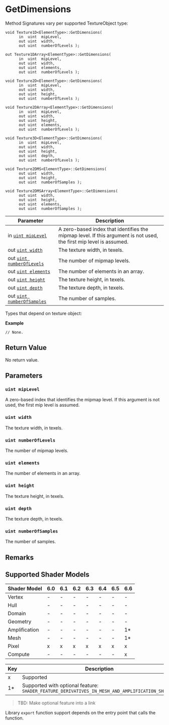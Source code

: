 # GetDimensions

Method Signatures vary per supported TextureObject type:

```syntax
void Texture1D<ElementType>::GetDimensions(
      in  uint  mipLevel,
      out uint  width,
      out uint  numberOfLevels );

out Texture1DArray<ElementType>::GetDimensions(
      in  uint  mipLevel,
      out uint  width,
      out uint  elements,
      out uint  numberOfLevels );

void Texture2D<ElementType>::GetDimensions(
      in  uint  mipLevel,
      out uint  width,
      out uint  height,
      out uint  numberOfLevels );

void Texture2DArray<ElementType>::GetDimensions(
      in  uint  mipLevel,
      out uint  width,
      out uint  height,
      out uint  elements,
      out uint  numberOfLevels );

void Texture3D<ElementType>::GetDimensions(
      in  uint  mipLevel,
      out uint  width,
      out uint  height,
      out uint  depth,
      out uint  numberOfLevels );

void Texture2DMS<ElementType>::GetDimensions(
      out uint  width,
      out uint  height,
      out uint  numberOfSamples );

void Texture2DMSArray<ElementType>::GetDimensions(
      out uint  width,
      out uint  height,
      out uint  elements,
      out uint  numberOfSamples );
```

| Parameter | Description |
| - | - |
| in [`uint mipLevel`](#uint-mipLevel) | A zero-based index that identifies the mipmap level. If this argument is not used, the first mip level is assumed. |
| out [`uint width`](#uint-width) | The texture width, in texels. |
| out [`uint numberOfLevels`](#uint-numberOfLevels) | The number of mipmap levels. |
| out [`uint elements`](#uint-elements) | The number of elements in an array. |
| out [`uint height`](#uint-height) | The texture height, in texels. |
| out [`uint depth`](#uint-depth) | The texture depth, in texels. |
| out [`uint numberOfSamples`](#uint-numberOfSamples) | The number of samples. |

Types that depend on texture object:

<b>Example</b>

```HLSL
// None.
```

## Return Value

No return value.

## Parameters

### `uint mipLevel`

A zero-based index that identifies the mipmap level. If this argument is not used, the first mip level is assumed.

### `uint width`

The texture width, in texels.

### `uint numberOfLevels`

The number of mipmap levels.

### `uint elements`

The number of elements in an array.

### `uint height`

The texture height, in texels.

### `uint depth`

The texture depth, in texels.

### `uint numberOfSamples`

The number of samples.

## Remarks

## Supported Shader Models

| Shader Model | 6.0 | 6.1 | 6.2 | 6.3 | 6.4 | 6.5 | 6.6 |
| --- | --- | --- | --- | --- | --- | --- | --- |
| Vertex | - | - | - | - | - | - | - |
| Hull | - | - | - | - | - | - | - |
| Domain | - | - | - | - | - | - | - |
| Geometry | - | - | - | - | - | - | - |
| Amplification | - | - | - | - | - | - | 1* |
| Mesh | - | - | - | - | - | - | 1* |
| Pixel | x | x | x | x | x | x | x |
| Compute | - | - | - | - | - | - | x |

| Key | Description |
| - | - |
| x | Supported |
| 1* | Supported with optional feature: `SHADER_FEATURE_DERIVATIVES_IN_MESH_AND_AMPLIFICATION_SHADERS` |

>TBD: Make optional feature into a link

Library `export` function support depends on the entry point that calls the function.